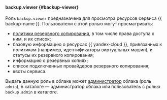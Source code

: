 #### backup.viewer {#backup-viewer}

Роль `backup.viewer` предназначена для просмотра ресурсов сервиса {{ backup-name }}. Пользователи с этой ролью могут просматривать:

* [политики резервного копирования](../backup/concepts/policy.md), в том числе права доступа к ним, и их список;
* базовую информацию о ресурсах {{ yandex-cloud }}, привязанных к политикам (например, идентификаторы виртуальных машин), и статусы их резервного копирования;
* информацию о резервных копиях;
* список подключенных провайдеров резервного копирования;
* квоты сервиса.

Выдать данную роль в облаке может [администратор](#admin) облака (роль `admin`), в каталоге — администратор облака или пользователь с ролью `backup.admin` в каталоге.

